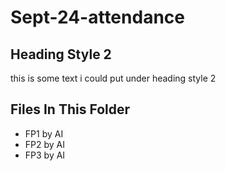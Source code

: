 # Sept-24-attendance

## Heading Style 2
this is some text i could put under heading style 2

## Files In This Folder
- FP1 by AI
- FP2 by AI
- FP3 by AI